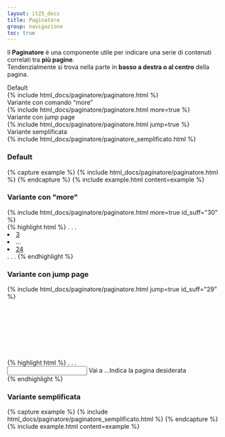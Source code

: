 ```yaml
---
layout: it25_docs
title: Paginatore
group: navigazione
toc: true
---
```


Il **Paginatore** è una componente utile per indicare una serie di contenuti correlati tra **più pagine**.  
Tendenzialmente si trova nella parte in **basso a destra o al centro** della pagina.

<div class="container-fluid">
  <div class="row">
    <div class="col">
      <label class="my-3">Default</label>
        <div class="col d-flex  justify-content-start">
        {% include html_docs/paginatore/paginatore.html %}
        </div>
      </div>
    <div class="col">
      <label class="my-3">Variante con comando “more”</label>
        <div class="col d-flex  justify-content-start">
          {% include html_docs/paginatore/paginatore.html more=true %}
        </div>
    </div>
  </div>
  <div class="row">
    <div class="col">
      <label class="my-3">Variante con jump page</label>
      <div class="col d-flex  justify-content-start">
        {% include html_docs/paginatore/paginatore.html jump=true %}
      </div>
    </div>
    <div class="col">
      <label class="my-3">Variante semplificata</label>
        <div class="col d-flex  justify-content-start">
        {% include html_docs/paginatore/paginatore_semplificato.html %}
      </div>
    </div>
  </div>
</div>

### Default
{% capture example %}
{% include html_docs/paginatore/paginatore.html %}
{% endcapture %}
{% include example.html content=example %}

### Variante con "more"
<div class="bd-example">
{% include html_docs/paginatore/paginatore.html more=true id_suff="30" %}
</div>
{% highlight html %}
. . .
<li class="page-item"><a class="page-link" href="#">3</a></li>
<li class="page-item">
  <span class="page-link">...</span>
</li>
<li class="page-item"><a class="page-link" href="#">24</a></li>
. . .
{% endhighlight %}

### Variante con jump page
<div class="bd-example">
{% include html_docs/paginatore/paginatore.html jump=true id_suff="29" %}
</div>
{% highlight html %}
. . . 
        <svg class="icon icon-primary"><use href="{{site_baseurl}}/dist/svg/sprites.svg#it-chevron-right"></use></svg>
      </a>
    </li>
  </ul>
  <div class="form-group">
    <input type="text" class="form-control" id="jumpToPage28" maxlength="3" />
    <label for="jumpToPage28"><span aria-hidden="true">Vai a ...</span><span class="visually-hidden">Indica la pagina desiderata</span></label>
  </div>
</nav> 
{% endhighlight %}

### Variante semplificata
{% capture example %}
{% include html_docs/paginatore/paginatore_semplificato.html %}
{% endcapture %}
{% include example.html content=example %}
